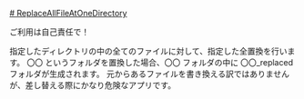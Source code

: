 [# ReplaceAllFileAtOneDirectory](https://uni928.github.io/ReplaceAllFileAtOneDirectory/)

ご利用は自己責任で！

指定したディレクトリの中の全てのファイルに対して、指定した全置換を行います。
〇〇 というフォルダを置換した場合、〇〇 フォルダの中に 〇〇_replaced フォルダが生成されます。
元からあるファイルを書き換える訳ではありませんが、差し替える際にかなり危険なアプリです。
